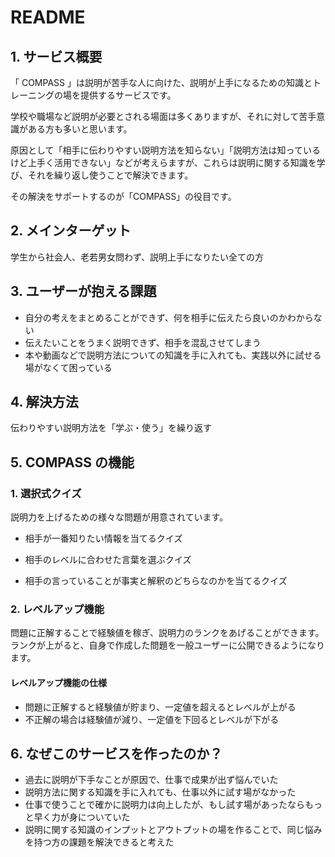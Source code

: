 # README

## 1. サービス概要

「 COMPASS 」は説明が苦手な人に向けた、説明が上手になるための知識とトレーニングの場を提供するサービスです。

学校や職場など説明が必要とされる場面は多くありますが、それに対して苦手意識がある方も多いと思います。

原因として「相手に伝わりやすい説明方法を知らない」「説明方法は知っているけど上手く活用できない」などが考えらますが、これらは説明に関する知識を学び、それを繰り返し使うことで解決できます。

その解決をサポートするのが「COMPASS」の役目です。

## 2. メインターゲット

学生から社会人、老若男女問わず、説明上手になりたい全ての方

## 3. ユーザーが抱える課題

- 自分の考えをまとめることができず、何を相手に伝えたら良いのかわからない
- 伝えたいことをうまく説明できず、相手を混乱させてしまう
- 本や動画などで説明方法についての知識を手に入れても、実践以外に試せる場がなくて困っている

## 4. 解決方法

伝わりやすい説明方法を「学ぶ・使う」を繰り返す

## 5. COMPASS の機能

### 1. 選択式クイズ

説明力を上げるための様々な問題が用意されています。

- 相手が一番知りたい情報を当てるクイズ

- 相手のレベルに合わせた言葉を選ぶクイズ

- 相手の言っていることが事実と解釈のどちらなのかを当てるクイズ

### 2. レベルアップ機能

問題に正解することで経験値を稼ぎ、説明力のランクをあげることができます。
ランクが上がると、自身で作成した問題を一般ユーザーに公開できるようになります。

#### レベルアップ機能の仕様

- 問題に正解すると経験値が貯まり、一定値を超えるとレベルが上がる
- 不正解の場合は経験値が減り、一定値を下回るとレベルが下がる

## 6. なぜこのサービスを作ったのか？

- 過去に説明が下手なことが原因で、仕事で成果が出ず悩んでいた
- 説明方法に関する知識を手に入れても、仕事以外に試す場がなかった
- 仕事で使うことで確かに説明力は向上したが、もし試す場があったならもっと早く力が身についていた
- 説明に関する知識のインプットとアウトプットの場を作ることで、同じ悩みを持つ方の課題を解決できると考えた
